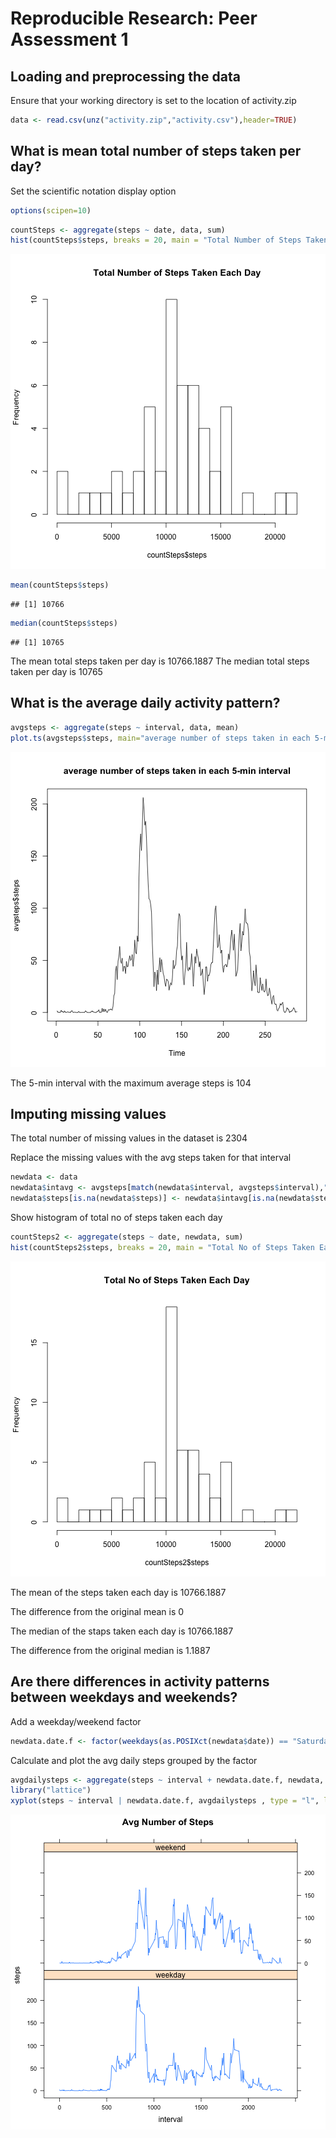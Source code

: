 # Reproducible Research: Peer Assessment 1

## Loading and preprocessing the data

Ensure that your working directory is set to the location of activity.zip


```r
data <- read.csv(unz("activity.zip","activity.csv"),header=TRUE)
```
## What is mean total number of steps taken per day?

Set the scientific notation display option

```r
options(scipen=10)
```


```r
countSteps <- aggregate(steps ~ date, data, sum)
hist(countSteps$steps, breaks = 20, main = "Total Number of Steps Taken Each Day")
```

![plot of chunk unnamed-chunk-2](figure/unnamed-chunk-2.png) 

```r
mean(countSteps$steps)
```

```
## [1] 10766
```

```r
median(countSteps$steps)
```

```
## [1] 10765
```

The mean total steps taken per day is 10766.1887
The median total steps taken per day is 10765

## What is the average daily activity pattern?

```r
avgsteps <- aggregate(steps ~ interval, data, mean)
plot.ts(avgsteps$steps, main="average number of steps taken in each 5-min interval")
```

![plot of chunk unnamed-chunk-3](figure/unnamed-chunk-3.png) 

The 5-min interval with the maximum average steps is 104

## Imputing missing values

The total number of missing values in the dataset is 2304

Replace the missing values with the avg steps taken for that interval

```r
newdata <- data
newdata$intavg <- avgsteps[match(newdata$interval, avgsteps$interval),"steps"]
newdata$steps[is.na(newdata$steps)] <- newdata$intavg[is.na(newdata$steps)]
```
Show histogram of total no of steps taken each day

```r
countSteps2 <- aggregate(steps ~ date, newdata, sum)
hist(countSteps2$steps, breaks = 20, main = "Total No of Steps Taken Each Day")
```

![plot of chunk unnamed-chunk-5](figure/unnamed-chunk-5.png) 

The mean of the steps taken each day is 10766.1887 

The difference from the original mean is 0

The median of the staps taken each day is 10766.1887

The difference from the original median is 1.1887


## Are there differences in activity patterns between weekdays and weekends?

Add a weekday/weekend factor 


```r
newdata.date.f <- factor(weekdays(as.POSIXct(newdata$date)) == "Saturday" | weekdays(as.POSIXct(newdata$date)) == "Sunday", labels=c("weekday","weekend"))
```

Calculate and plot the avg daily steps grouped by the factor


```r
avgdailysteps <- aggregate(steps ~ interval + newdata.date.f, newdata, mean)
library("lattice")
xyplot(steps ~ interval | newdata.date.f, avgdailysteps , type = "l", layout = c(1,2,1), main = "Avg Number of Steps")
```

![plot of chunk unnamed-chunk-7](figure/unnamed-chunk-7.png) 
